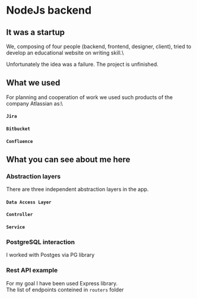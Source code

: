 # NodeJs backend 

## It was a startup

We, composing of four people (backend, frontend, designer, client), tried to develop an educational website on writing skill.\

Unfortunately the idea was a failure. The project is unfinished.

## What we used

For planning and cooperation of work we used such products of the company Atlassian as:\

#### `Jira`

#### `Bitbucket`

#### `Confluence`

## What you can see about me here

### Abstraction layers

There are three independent abstraction layers in the app.

#### `Data Access Layer`

#### `Controller`

#### `Service`

### PostgreSQL interaction

I worked with Postges via PG library 

### Rest API example

For my goal I have been used Express library.\
The list of endpoints conteined in `routers` folder
